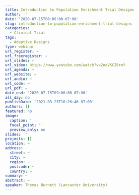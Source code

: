 ```yaml
---
title: Introduction to Population Enrichment Trial Designs
author: ''
date: '2020-07-15T08:00:00-07:00'
slug: introduction-to-population-enrichment-trial-designs
categories:
  - Clinical Trial
tags:
  - Adaptive Designs
type: webinar
url_register: ~
url_freeregister: ~
url_slides: ~
url_video: https://www.youtube.com/watch?v=2oqVKCIBroY
url_agenda: ~
url_website: ~
url_audio: ~
url_code: ~
url_pdf: ~
date_end: '2020-07-15T09:00:00-07:00'
all_day: no
publishDate: '2021-03-23T10:26:46-07:00'
authors: []
featured: no
image:
  caption: ''
  focal_point: ''
  preview_only: no
slides: ''
projects: []
location: ~
address:
  street: ~
  city: ~
  region: ~
  postcode: ~
  country: ~
summary: ~
abstract: ~
speaker: Thomas Burnett (Lancaster University)
---
```

<!--more-->

